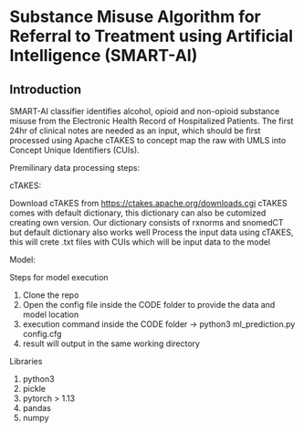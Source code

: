 # Substance Misuse Algorithm for Referral to Treatment using Artificial Intelligence (SMART-AI)

Introduction 
- 

SMART-AI classifier identifies alcohol, opioid and non-opioid substance misuse from the Electronic Health Record of Hospitalized Patients. The first 24hr of clinical notes are needed as an input, which should be first processed using Apache cTAKES to concept map the raw with UMLS into Concept Unique Identifiers (CUIs).


Premilinary data processing steps:

cTAKES:

Download cTAKES from https://ctakes.apache.org/downloads.cgi cTAKES comes with default dictionary, this dictionary can also be cutomized creating own version. Our dictionary consists of rxnorms and snomedCT but default dictionary also works well Process the input data using cTAKES, this will crete .txt files with CUIs which will be input data to the model 

Model:

Steps for model execution
1) Clone the repo
2) Open the config file inside the CODE folder to provide the data and model location
3) execution command inside the CODE folder -> python3 ml_prediction.py config.cfg
4) result will output in the same working directory


Libraries

1) python3
2) pickle
3) pytorch > 1.13
4) pandas
5) numpy

